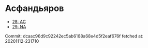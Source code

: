 # Асфандьяров
- [28: AC](28.md)
- [29: NA](29.md)

Commit: dcaac96d9c92242ec5ab6168a68e4d5f2eaf676f
 fetched at: 20201112-231710
